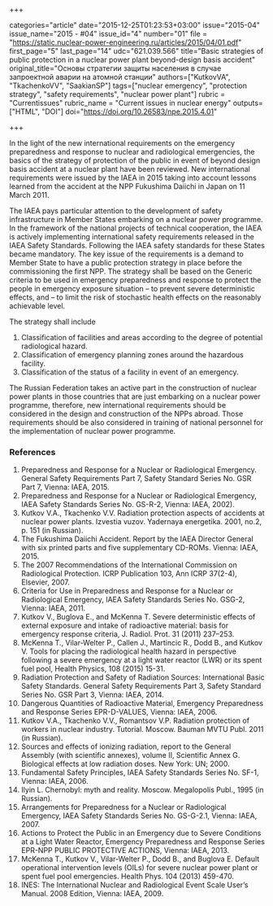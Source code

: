 +++

categories="article"
date="2015-12-25T01:23:53+03:00"
issue="2015-04"
issue_name="2015 - #04"
issue_id="4"
number="01"
file = "https://static.nuclear-power-engineering.ru/articles/2015/04/01.pdf"
first_page="5"
last_page="14"
udc="621.039.566"
title="Basic strategies of public protection in a nuclear power plant beyond-design basis accident"
original_title="Основы стратегии защиты населения в случае запроектной аварии на атомной станции"
authors=["KutkovVA", "TkachenkoVV", "SaakianSP"]
tags=["nuclear emergency", "protection strategy", "safety requirements", "nuclear power plant"]
rubric = "Сurrentissues"
rubric_name = "Current issues in nuclear energy"
outputs=["HTML", "DOI"]
doi="https://doi.org/10.26583/npe.2015.4.01"

+++

In the light of the new international requirements on the emergency preparedness and response to nuclear and radiological emergencies, the basics of the strategy of protection of the public in event of beyond design basis accident at a nuclear plant have been reviewed. New international requirements were issued by the IAEA in 2015 taking into account lessons learned from the accident at the NPP Fukushima Daiichi in Japan on 11 March 2011.

The IAEA pays particular attention to the development of safety infrastructure in Member States embarking on a nuclear power programme. In the framework of the national projects of technical cooperation, the IAEA is actively implementing international safety requirements released in the IAEA Safety Standards. Following the IAEA safety standards for these States became mandatory. The key issue of the requirements is a demand to Member State to have a public protection strategy in place before the commissioning the first NPP. The strategy shall be based on the Generic criteria to be used in emergency preparedness and response to protect the people in emergency exposure situation
– to prevent severe deterministic effects, and
– to limit the risk of stochastic health effects on the reasonably achievable level.

The strategy shall include
1. Classification of facilities and areas according to the degree of potential radiological hazard.
2. Classification of emergency planning zones around the hazardous facility.
3. Classification of the status of a facility in event of an emergency.

The Russian Federation takes an active part in the construction of nuclear power plants in those countries that are just embarking on a nuclear power programme, therefore, new international requirements should be considered in the design and construction of the NPPs abroad. Those requirements should be also considered in training of national personnel for the implementation of nuclear power programme.

### References

1. Preparedness and Response for a Nuclear or Radiological Emergency. General Safety Requirements Part 7, Safety Standard Series No. GSR Part 7, Vienna: IAEA, 2015.
2. Preparedness and Response for a Nuclear or Radiological Emergency, IAEA Safety Standards Series No. GS-R-2, Vienna: IAEA, 2002).
3. Kutkov V.A., Tkachenko V.V. Radiation protection aspects of accidents at nuclear power plants. Izvestia vuzov. Yadernaya energetika. 2001, no.2, p. 151 (in Russian).
4. The Fukushima Daiichi Accident. Report by the IAEA Director General with six printed parts and five supplementary CD-ROMs. Vienna: IAEA, 2015.
5. The 2007 Recommendations of the International Commission on Radiological Protection. ICRP Publication 103, Ann ICRP 37(2-4), Elsevier, 2007.
6. Criteria for Use in Preparedness and Response for a Nuclear or Radiological Emergency, IAEA Safety Standards Series No. GSG-2, Vienna: IAEA, 2011.
7. Kutkov V., Buglova E., and McKenna T. Severe deterministic effects of external exposure and intake of radioactive material: basis for emergency response criteria, J. Radiol. Prot. 31 (2011) 237–253.
8. McKenna T., Vilar-Welter P., Callen J., Martincic R., Dodd B., and Kutkov V. Tools for placing the radiological health hazard in perspective following a severe emergency at a light water reactor (LWR) or its spent fuel pool, Health Physics, 108 (2015) 15-31.
9. Radiation Protection and Safety of Radiation Sources: International Basic Safety Standards. General Safety Requirements Part 3, Safety Standard Series No. GSR Part 3, Vienna: IAEA, 2014.
10. Dangerous Quantities of Radioactive Material, Emergency Preparedness and Response Series EPR-D-VALUES, Vienna: IAEA, 2006.
11. Kutkov V.A., Tkachenko V.V., Romantsov V.P. Radiation protection of workers in nuclear industry. Tutorial. Moscow. Bauman MVTU Publ. 2011 (in Russian).
12. Sources and effects of ionizing radiation, report to the General Assembly (with scientific annexes), volume II, Scientific Annex G. Biological effects at low radiation doses. New York: UN; 2000.
13. Fundamental Safety Principles, IAEA Safety Standards Series No. SF-1, Vienna: IAEA, 2006.
14. Ilyin L. Chernobyl: myth and reality. Moscow. Megalopolis Publ., 1995 (in Russian).
15. Arrangements for Preparedness for a Nuclear or Radiological Emergency, IAEA Safety Standards Series No. GS-G-2.1, Vienna: IAEA, 2007.
16. Actions to Protect the Public in an Emergency due to Severe Conditions at a Light Water Reactor, Emergency Preparedness and Response Series EPR-NPP PUBLIC PROTECTIVE ACTIONS, Vienna: IAEA, 2013.
17. McKenna T., Kutkov V., Vilar-Welter P., Dodd B., and Buglova E. Default operational intervention levels (OILs) for severe nuclear power plant or spent fuel pool emergencies. Health Phys. 104 (2013) 459-470.
18. INES: The International Nuclear and Radiological Event Scale User’s Manual. 2008 Edition, Vienna: IAEA, 2009.